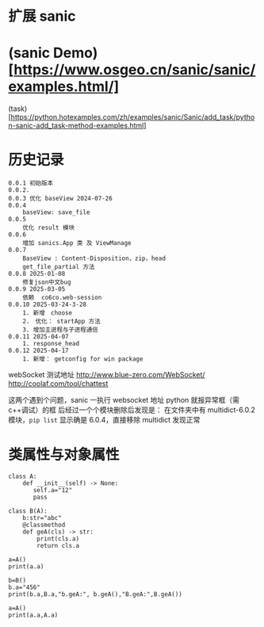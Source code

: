 # 扩展 sanic

# (sanic Demo)[https://www.osgeo.cn/sanic/sanic/examples.html/]

(task)[https://python.hotexamples.com/zh/examples/sanic/Sanic/add_task/python-sanic-add_task-method-examples.html]

# 历史记录

```
0.0.1 初始版本
0.0.2.
0.0.3 优化 baseView 2024-07-26
0.0.4
    baseView: save_file
0.0.5
    优化 result 模块
0.0.6
    增加 sanics.App 类 及 ViewManage
0.0.7
    BaseView : Content-Disposition，zip，head
    get_file_partial 方法
0.0.8 2025-01-08
    修复json中文bug
0.0.9 2025-03-05
    依赖  co6co.web-session
0.0.10 2025-03-24-3-28
    1. 新增　choose
    2.　优化： startApp 方法
    3. 增加主进程与子进程通信
0.0.11 2025-04-07
    1. response_head
0.0.12 2025-04-17
    1. 新增： getconfig for win package

```

webSocket 测试地址
http://www.blue-zero.com/WebSocket/
http://coolaf.com/tool/chattest

这两个遇到个问题，sanic 一执行 websocket 地址 python 就报异常框（需 c++调试）的框
后经过一个个模块删除后发现是：
在文件夹中有 multidict-6.0.2 模块，`pip list` 显示确是 6.0.4，直接移除 multidict 发现正常

# 类属性与对象属性

```
class A:
    def __init__(self) -> None:
       self.a="12"
       pass

class B(A):
    b:str="abc"
    @classmethod
    def geA(cls) -> str:
        print(cls.a)
        return cls.a

a=A()
print(a.a)

b=B()
b.a="456"
print(b.a,B.a,"b.geA:", b.geA(),"B.geA:",B.geA())

a=A()
print(a.a,A.a)
```
